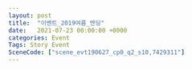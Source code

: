```yaml
---
layout: post
title:  "이벤트_2019여름_엔딩"
date:   2021-07-23 00:00:00 +0000
categories: Event
Tags: Story Event
SceneCode: ["scene_evt190627_cp0_q2_s10,7429311"]
---
```

